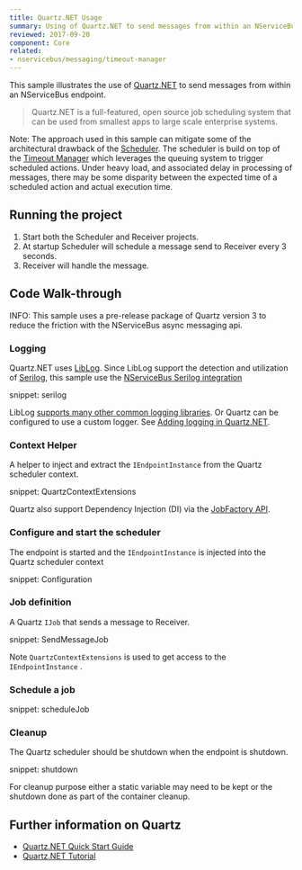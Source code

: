 ```yaml
---
title: Quartz.NET Usage
summary: Using of Quartz.NET to send messages from within an NServiceBus endpoint.
reviewed: 2017-09-20
component: Core
related:
- nservicebus/messaging/timeout-manager
---
```


This sample illustrates the use of [Quartz.NET](https://www.quartz-scheduler.net/) to send messages from within an NServiceBus endpoint.

> Quartz.NET is a full-featured, open source job scheduling system that can be used from smallest apps to large scale enterprise systems.


Note: The approach used in this sample can mitigate some of the architectural drawback of the [Scheduler](/nservicebus/scheduling/). The scheduler is build on top of the [Timeout Manager](/nservicebus/messaging/timeout-manager.md) which leverages the queuing system to trigger scheduled actions. Under heavy load, and associated delay in processing of messages, there may be some disparity between the expected time of a scheduled action and actual execution time. 


## Running the project

 1. Start both the Scheduler and Receiver projects.
 1. At startup Scheduler will schedule a message send to Receiver every 3 seconds.
 1. Receiver will handle the message.


## Code Walk-through

INFO: This sample uses a pre-release package of Quartz version 3 to reduce the friction with the NServiceBus async messaging api.


### Logging

Quartz.NET uses [LibLog](https://github.com/damianh/LibLog). Since LibLog support the detection and utilization of [Serilog](https://serilog.net/), this sample use the [NServiceBus Serilog integration](/nservicebus/logging/serilog.md)

snippet: serilog

LibLog [supports many other common logging libraries](https://github.com/damianh/LibLog/wiki#transparent-logging-support). Or Quartz can be configured to use a custom logger. See [Adding logging in Quartz.NET](https://www.quartz-scheduler.net/documentation/quartz-3.x/quick-start.html#adding-logging).


### Context Helper

A helper to inject and extract the `IEndpointInstance` from the Quartz scheduler context.

snippet: QuartzContextExtensions

Quartz also support Dependency Injection (DI) via the [JobFactory API](https://www.quartz-scheduler.net/documentation/quartz-2.x/tutorial/miscellaneous-features.html).


### Configure and start the scheduler

The endpoint is started and the `IEndpointInstance` is injected into the Quartz scheduler context

snippet: Configuration


### Job definition

A Quartz `IJob` that sends a message to Receiver.

snippet: SendMessageJob

Note `QuartzContextExtensions` is used to get access to the `IEndpointInstance` .


### Schedule a job

snippet: scheduleJob


### Cleanup

The Quartz scheduler should be shutdown when the endpoint is shutdown.

snippet: shutdown

For cleanup purpose either a static variable may need to be kept or the shutdown done as part of the container cleanup.


## Further information on Quartz

 * [Quartz.NET Quick Start Guide](https://www.quartz-scheduler.net/documentation/quartz-3.x/quick-start.html)
 * [Quartz.NET Tutorial](https://www.quartz-scheduler.net/documentation/quartz-3.x/tutorial/index.html)